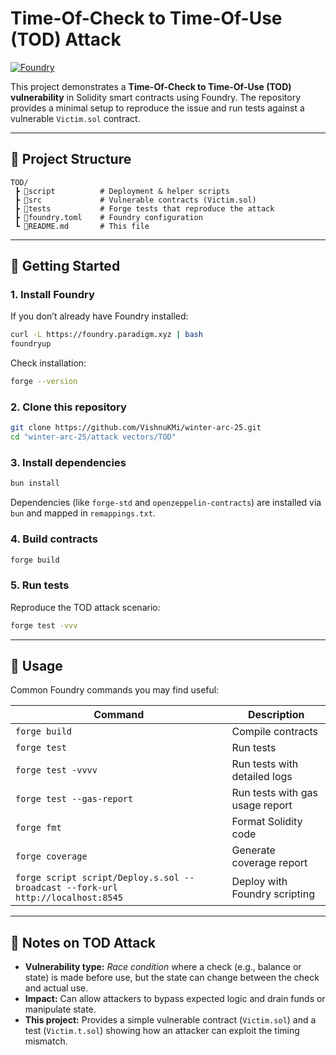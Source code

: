 # Time-Of-Check to Time-Of-Use (TOD) Attack

[![Foundry](https://img.shields.io/badge/Built%20with-Foundry-FFDB1C.svg)](https://getfoundry.sh/)

This project demonstrates a **Time-Of-Check to Time-Of-Use (TOD) vulnerability** in Solidity smart contracts using
Foundry. The repository provides a minimal setup to reproduce the issue and run tests against a vulnerable `Victim.sol`
contract.

---

## 📂 Project Structure

```
TOD/
 ┣ 📂script          # Deployment & helper scripts
 ┣ 📂src             # Vulnerable contracts (Victim.sol)
 ┣ 📂tests           # Forge tests that reproduce the attack
 ┣ 📜foundry.toml    # Foundry configuration
 ┗ 📜README.md       # This file
```

---

## 🚀 Getting Started

### 1. Install Foundry

If you don’t already have Foundry installed:

```bash
curl -L https://foundry.paradigm.xyz | bash
foundryup
```

Check installation:

```bash
forge --version
```

### 2. Clone this repository

```bash
git clone https://github.com/VishnuKMi/winter-arc-25.git
cd "winter-arc-25/attack vectors/TOD"
```

### 3. Install dependencies

```bash
bun install
```

Dependencies (like `forge-std` and `openzeppelin-contracts`) are installed via `bun` and mapped in `remappings.txt`.

### 4. Build contracts

```bash
forge build
```

### 5. Run tests

Reproduce the TOD attack scenario:

```bash
forge test -vvv
```

---

## 🧪 Usage

Common Foundry commands you may find useful:

| Command                                                                         | Description                     |
| ------------------------------------------------------------------------------- | ------------------------------- |
| `forge build`                                                                   | Compile contracts               |
| `forge test`                                                                    | Run tests                       |
| `forge test -vvvv`                                                              | Run tests with detailed logs    |
| `forge test --gas-report`                                                       | Run tests with gas usage report |
| `forge fmt`                                                                     | Format Solidity code            |
| `forge coverage`                                                                | Generate coverage report        |
| `forge script script/Deploy.s.sol --broadcast --fork-url http://localhost:8545` | Deploy with Foundry scripting   |

---

## 📝 Notes on TOD Attack

- **Vulnerability type:** _Race condition_ where a check (e.g., balance or state) is made before use, but the state can
  change between the check and actual use.
- **Impact:** Can allow attackers to bypass expected logic and drain funds or manipulate state.
- **This project:** Provides a simple vulnerable contract (`Victim.sol`) and a test (`Victim.t.sol`) showing how an
  attacker can exploit the timing mismatch.


